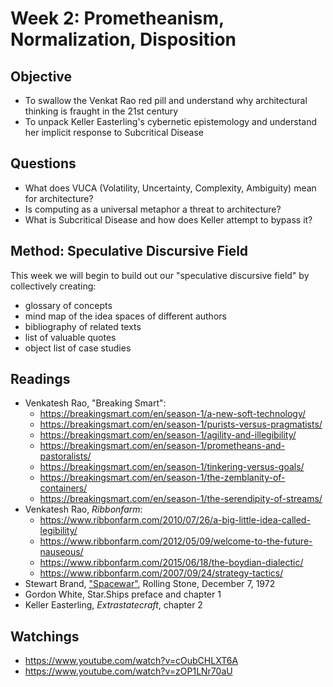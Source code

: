 # Week 2: Prometheanism, Normalization, Disposition

## Objective
* To swallow the Venkat Rao red pill and understand why architectural thinking is fraught in the 21st century
* To unpack Keller Easterling's cybernetic epistemology and understand her implicit response to Subcritical Disease

## Questions
* What does VUCA (Volatility, Uncertainty, Complexity, Ambiguity) mean for architecture?
* Is computing as a universal metaphor a threat to architecture?
* What is Subcritical Disease and how does Keller attempt to bypass it?

## Method: Speculative Discursive Field
This week we will begin to build out our "speculative discursive field" by collectively creating:
* glossary of concepts
* mind map of the idea spaces of different authors
* bibliography of related texts
* list of valuable quotes
* object list of case studies

## Readings
* Venkatesh Rao, "Breaking Smart":
  * https://breakingsmart.com/en/season-1/a-new-soft-technology/
  * https://breakingsmart.com/en/season-1/purists-versus-pragmatists/
  * https://breakingsmart.com/en/season-1/agility-and-illegibility/
  * https://breakingsmart.com/en/season-1/prometheans-and-pastoralists/
  * https://breakingsmart.com/en/season-1/tinkering-versus-goals/
  * https://breakingsmart.com/en/season-1/the-zemblanity-of-containers/
  * https://breakingsmart.com/en/season-1/the-serendipity-of-streams/
* Venkatesh Rao, *Ribbonfarm*:
  * https://www.ribbonfarm.com/2010/07/26/a-big-little-idea-called-legibility/
  * https://www.ribbonfarm.com/2012/05/09/welcome-to-the-future-nauseous/
  * https://www.ribbonfarm.com/2015/06/18/the-boydian-dialectic/
  * https://www.ribbonfarm.com/2007/09/24/strategy-tactics/
* Stewart Brand, ["Spacewar"](http://www.wheels.org/spacewar/stone/rolling_stone.html), Rolling Stone, December 7, 1972
* Gordon White, Star.Ships preface and chapter 1
* Keller Easterling, *Extrastatecraft*, chapter 2

## Watchings
* https://www.youtube.com/watch?v=cOubCHLXT6A
* https://www.youtube.com/watch?v=zOP1LNr70aU
